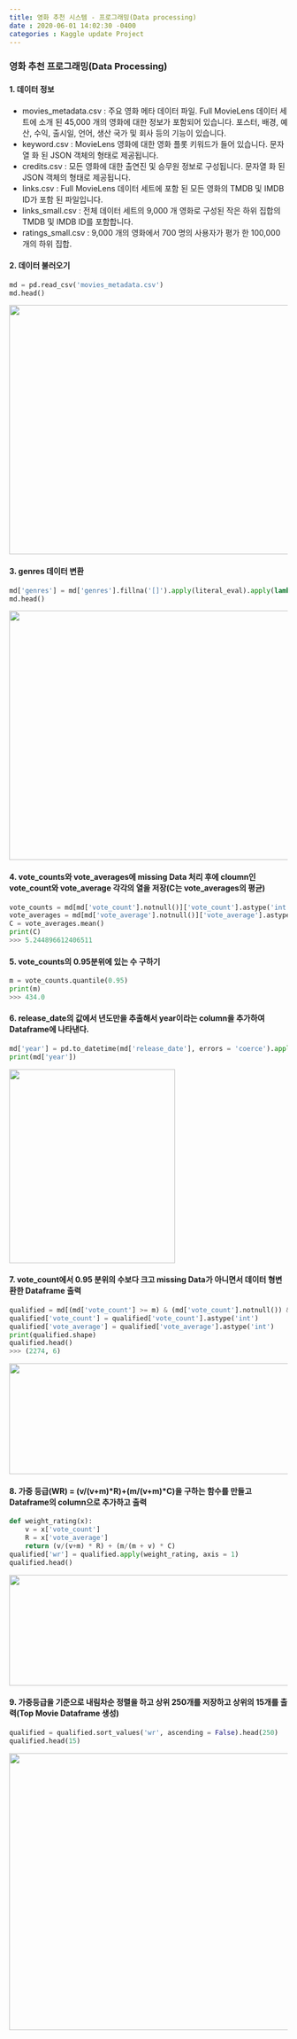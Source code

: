```yaml
---
title: 영화 추천 시스템 - 프로그래밍(Data processing)  
date : 2020-06-01 14:02:30 -0400
categories : Kaggle update Project
---
```


### 영화 추천 프로그래밍(Data Processing)

#### 1. 데이터 정보
* movies_metadata.csv : 주요 영화 메타 데이터 파일. Full MovieLens 데이터 세트에 소개 된 45,000 개의 영화에 대한 정보가 포함되어 있습니다. 포스터, 배경, 예산, 수익, 출시일, 언어, 생산 국가 및 회사 등의 기능이 있습니다.
* keyword.csv : MovieLens 영화에 대한 영화 플롯 키워드가 들어 있습니다. 문자열 화 된 JSON 객체의 형태로 제공됩니다.
* credits.csv : 모든 영화에 대한 출연진 및 승무원 정보로 구성됩니다. 문자열 화 된 JSON 객체의 형태로 제공됩니다.
* links.csv : Full MovieLens 데이터 세트에 포함 된 모든 영화의 TMDB 및 IMDB ID가 포함 된 파일입니다.
* links_small.csv : 전체 데이터 세트의 9,000 개 영화로 구성된 작은 하위 집합의 TMDB 및 IMDB ID를 포함합니다.
* ratings_small.csv : 9,000 개의 영화에서 700 명의 사용자가 평가 한 100,000 개의 하위 집합.



#### 2. 데이터 불러오기
```python
md = pd.read_csv('movies_metadata.csv')
md.head()
```
<img src="https://user-images.githubusercontent.com/60723495/83372988-f6289a00-a401-11ea-9eb5-b6a9e7df6b32.png" width="1000" height="450">



#### 3. genres 데이터 변환
```python
md['genres'] = md['genres'].fillna('[]').apply(literal_eval).apply(lambda x: [i['name'] for i in x] if isinstance(x, list) else [])
md.head()
```
<img src="https://user-images.githubusercontent.com/60723495/83373200-7bac4a00-a402-11ea-8b1d-c254ec9c2197.png" width="1000" height="450">



#### 4. vote_counts와 vote_averages에 missing Data 처리 후에 cloumn인 vote_count와 vote_average 각각의 열을 저장(C는 vote_averages의 평균)
```python
vote_counts = md[md['vote_count'].notnull()]['vote_count'].astype('int')
vote_averages = md[md['vote_average'].notnull()]['vote_average'].astype('int')
C = vote_averages.mean()
print(C)
>>> 5.244896612406511
```



#### 5. vote_counts의 0.95분위에 있는 수 구하기
```python
m = vote_counts.quantile(0.95)
print(m)
>>> 434.0
```



#### 6. release_date의 값에서 년도만을 추출해서 year이라는 column을 추가하여 Dataframe에 나타낸다.
```python
md['year'] = pd.to_datetime(md['release_date'], errors = 'coerce').apply(lambda x: str(x).split('-')[0] if x != np.nan else np.nan)
print(md['year'])
```  
<img src="https://user-images.githubusercontent.com/60723495/83373742-5e787b00-a404-11ea-8e87-6df29162e944.png" width="300" height="350">



#### 7. vote_count에서 0.95 분위의 수보다 크고 missing Data가 아니면서 데이터 형변환한 Dataframe 출력
```python
qualified = md[(md['vote_count'] >= m) & (md['vote_count'].notnull()) & (md['vote_average'].notnull())][['title','year', 'vote_count', 'vote_average', 'popularity', 'genres']]
qualified['vote_count'] = qualified['vote_count'].astype('int')
qualified['vote_average'] = qualified['vote_average'].astype('int')
print(qualified.shape)
qualified.head()
>>> (2274, 6)
```
<img src="https://user-images.githubusercontent.com/60723495/83374033-566d0b00-a405-11ea-8457-dc5f0ac0d6f9.png" width="1000" height="200">



#### 8. 가중 등급(WR) = (v/(v+m)*R)+(m/(v+m)*C)을 구하는 함수를 만들고 Dataframe의 column으로 추가하고 출력
```python
def weight_rating(x):
    v = x['vote_count']
    R = x['vote_average']
    return (v/(v+m) * R) + (m/(m + v) * C)
qualified['wr'] = qualified.apply(weight_rating, axis = 1)
qualified.head()
```
<img src="https://user-images.githubusercontent.com/60723495/83374270-15292b00-a406-11ea-8778-d6495f8b2c3f.png" width="1000" height="200">



#### 9. 가중등급을 기준으로 내림차순 정렬을 하고 상위 250개를 저장하고 상위의 15개를 출력(Top Movie Dataframe 생성)
```python
qualified = qualified.sort_values('wr', ascending = False).head(250)
qualified.head(15)
```
<img src="https://user-images.githubusercontent.com/60723495/83374423-94b6fa00-a406-11ea-9911-b8c8b351b2e3.png" width="1000" height="500">
